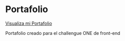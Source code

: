 # Portafolio

<a href="https://edu4rdo2750.github.io/Portafolio/">Visualiza mi Portafolio</a>

Portafolio creado para el challengue ONE de front-end
